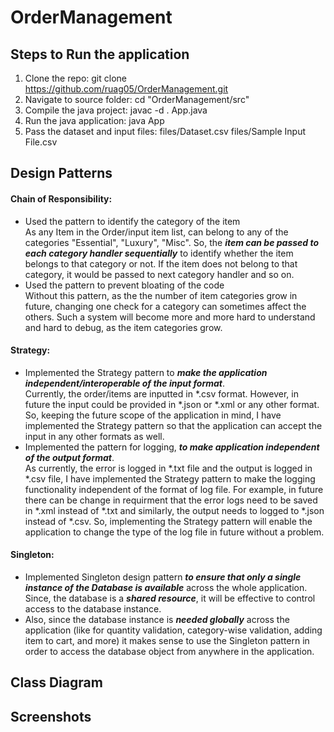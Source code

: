 # OrderManagement
## Steps to Run the application
1. Clone the repo: git clone https://github.com/ruag05/OrderManagement.git
2. Navigate to source folder: cd "OrderManagement/src"
3. Compile the java project: javac -d . App.java
4. Run the java application: java App
5. Pass the dataset and input files: files/Dataset.csv files/Sample Input File.csv

## Design Patterns
#### Chain of Responsibility:
- Used the pattern to identify the category of the item<br>
As any Item in the Order/input item list, can belong to any of the categories "Essential", "Luxury", "Misc". So, the ***item can be passed to each category handler sequentially*** to identify whether the item belongs to that category or not. If the item does not belong to that category, it would be passed to next category handler and so on.
- Used the pattern to prevent bloating of the code<br>
Without this pattern, as the the number of item categories grow in future, changing one check for a category can sometimes affect the others. Such a system will become more and more hard to understand and hard to debug, as the item categories grow.

#### Strategy:

- Implemented the Strategy pattern to ***make the application independent/interoperable of the input format***.<br>
Currently, the order/items are inputted in *.csv format. However, in future the input could be provided in *.json or *.xml or any other format. So, keeping the future scope of the application in mind, I have implemented the Strategy pattern so that the application can accept the input in any other formats as well.
- Implemented the pattern for logging, ***to make application independent of the output format***.<br>
As currently, the error is logged in *.txt file and the output is logged in *.csv file, I have implemented the Strategy pattern to make the logging functionality independent of the format of log file. For example, in future there can be change in requirment that the error logs need to be saved in *.xml instead of *.txt and similarly, the output needs to logged to *.json instead of *.csv. So, implementing the Strategy pattern will enable the application to change the type of the log file in future without a problem.

#### Singleton:
- Implemented Singleton design pattern ***to ensure that only a single instance of the Database is available*** across the whole application.<br>
Since, the database is a ***shared resource***, it will be effective to control access to the database instance.
- Also, since the database instance is ***needed globally*** across the application (like for quantity validation, category-wise validation, adding item to cart, and more) it makes sense to use the Singleton pattern in order to access the database object from anywhere in the application.

## Class Diagram

## Screenshots
